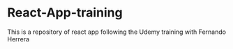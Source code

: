 # React-App-training
This is a repository of react app following the Udemy training with Fernando Herrera
